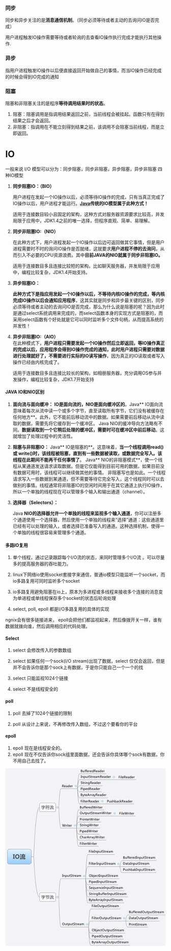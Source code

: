 ### 同步

同步和异步关注的是**消息通信机制**。（同步必须等待或者主动的去询问IO是否完成）

用户进程触发IO操作需要等待或者轮询的去查看IO操作执行完成才能执行其他操作.

### 异步

指用户进程触发IO操作以后便直接返回开始做自己的事情，而当IO操作已经完成的时候会得到IO完成的通知

### 阻塞

阻塞和非阻塞关注的是程序**等待调用结果时的状态**。

1. 阻塞：阻塞调用是指调用结果返回之前，当前线程会被挂起。函数只有在得到结果之后才会返回。
2. 非阻塞：指调用在不能立刻得到结果之前，该调用不会阻塞当前线程，而是立即返回。

# IO

一般来说 I/O 模型可以分为：同步阻塞，同步非阻塞，异步阻塞，异步非阻塞 四种IO模型

1. **同步阻塞IO：（BIO）**

   用户进程在发起一个IO操作以后，必须等待IO操作的完成，只有当真正完成了IO操作以后，用户进程才能运行。[**Java**](http://lib.csdn.net/base/javase)**传统的IO模型属于此种方式！**

   适用于连接数目较小且固定的架构，这种方式对服务器资源要求比较高，并发局限于应用中，JDK1.4之前的唯一选择，但程序直观、简单、易理解。

2. **同步非阻塞IO:（NIO）**

   在此种方式下，用户进程发起一个IO操作以后边可返回做其它事情，但是用户进程需要时不时的询问IO操作是否就绪，这就要求**用户进程不停的去询问**，从而引入不必要的CPU资源浪费。其中**目前JAVA的NIO就属于同步非阻塞IO。**

   适用于连接数目多且连接比较短的架构，比如聊天服务器，并发局限于应用中，编程比较复杂，JDK1.4开始支持。

3. **异步阻塞IO：**

   **此种方式下是指应用发起一个IO操作以后，不等待内核IO操作的完成，等内核完成IO操作以后会通知应用程序**，这其实就是同步和异步最关键的区别，同步必须等待或者主动的去询问IO是否完成，那么为什么说是阻塞的呢？因为此时是通过select系统调用来完成的，而select函数本身的实现方式是阻塞的，而采用select函数有个好处就是它可以同时监听多个文件句柄，从而提高系统的并发性！

4. **异步非阻塞IO:（AIO）**  
   在此种模式下，**用户进程只需要发起一个IO操作然后立即返回，等IO操作真正的完成以后，应用程序会得到IO操作完成的通知，此时用户进程只需要对数据进行处理就好了，不需要进行实际的IO读写操作**，因为真正的IO读取或者写入操作已经由内核完成了。

   适用于连接数目多且连接比较长的架构，如相册服务器，充分调用OS参与并发操作，编程比较复杂，JDK1.7开始支持

#### JAVA **IO和NIO区别**

1. **面向流与面向缓冲：**
   **IO是面向流的，NIO是面向缓冲区的**。Java** IO面向流意味着每次从流中读一个或多个字节，直至读取所有字节，它们没有被缓存在任何地方**。此外，它不能前后移动流中的数据。如果需要前后移动从流中读取的数据，需要先将它缓存到一个缓冲区。 Java NIO的缓冲导向方法略有不同。**数据读取到一个它稍后处理的缓冲区，需要时可在缓冲区中前后移动**。这就增加了处理过程中的灵活性。
2. **阻塞与非阻塞IO：**
   Java** IO是阻塞的**。这意味着，**当一个线程调用read\(\) 或 write\(\)时，该线程被阻塞，直到有一些数据被读取，或数据完全写入。该线程在此期间不能再干任何事情了**。 Java** NIO的非阻塞模式**，使一个线程从某通道发送请求读取数据，但是它仅能得到目前可用的数据，如果目前没有数据可用时，该线程可以继续做其他的事情。 非阻塞写也是如此。一个线程请求写入一些数据到某通道，但不需要等待它完全写入，这个线程同时可以去做别的事情。线程通常将非阻塞IO的空闲时间用于在其它通道上执行IO操作，所以一个单独的线程现在可以管理多个输入和输出通道（channel）。
3. **选择器（Selectors）：**

   Java **NIO的选择器允许一个单独的线程来监视多个输入通道**，你可以注册多个通道使用一个选择器，然后使用一个单独的线程来“选择”通道：这些通道里已经有可以处理的输入，或者选择已准备写入的通道。这种选择机制，使得一个单独的线程很容易来管理多个通道。

#### 多路IO复用

1. 单个线程，通过记录跟踪每个I/O流的状态，来同时管理多个I/O流 。可以尽量多的提高服务器的吞吐能力。
2. linux下网络io使用socket套接字来通信，普通io模型只能监听一个socket，而io多路复用可同时监听多个socket

3. io多路复用避免阻塞在io上，原本为多进程或多线程来接收多个连接的消息变为单进程或单线程保存多个socket的状态后轮询处理

4. select, poll, epoll 都是I/O多路复用的具体的实现

ngnix会有很多链接进来， epoll会把他们都监视起来，然后像拨开关一样，谁有数据就拨向谁，然后调用相应的代码处理。

#### Select

1. select 会修改传入的参数数组

2. select 如果任何一个sock\(I/O stream\)出现了数据，select 仅仅会返回，但是并不会告诉你是那个sock上有数据，于是你只能自己一个一个的找

3. select 只能监视1024个链接

4. select 不是线程安全的

#### poll

1. poll 去掉了1024个链接的限制

2. poll 从设计上来说，不再修改传入数组，不过这个要看你的平台

#### epoll

1. epoll 现在是线程安全的。
2. epoll 现在不仅告诉你sock组里面数据，还会告诉你具体哪个sock有数据，你不用自己去找了。

![](/assets/IO.png)



